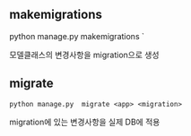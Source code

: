 ## makemigrations

python manage.py makemigrations <app>`

모델클래스의 변경사항을 migration으로 생성



## migrate

`python manage.py  migrate <app> <migration>`

migration에 있는 변경사항을 실제 DB에 적용



